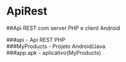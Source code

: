 # ApiRest
##Api REST com server PHP e client Android

###api - Api REST PHP  
###MyProducts - Projeto Android/Java  
###app.apk - aplicativo(MyProducts)  
